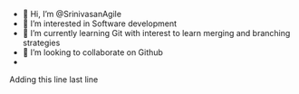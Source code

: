 - 👋 Hi, I’m @SrinivasanAgile
- 👀 I’m interested in Software development 
- 🌱 I’m currently learning Git with interest to learn merging and branching strategies
- 💞️ I’m looking to collaborate on Github
- 
Adding this line
last line
<!---
SrinivasanAgile/SrinivasanAgile is a ✨ special ✨ repository because its `README.md` (this file) appears on your GitHub profile.
You can click the Preview link to take a look at your changes.
--->
